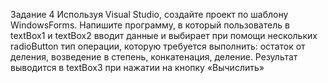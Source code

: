 Задание 4
Используя Visual Studio, создайте проект по шаблону WindowsForms.
Напишите программу, в который пользователь в textBox1 и textBox2 вводит данные и выбирает при
помощи нескольких radioButton тип операции, которую требуется выполнить: остаток от деления,
возведение в степень, конкатенация, деление. Результат выводится в textBox3 при нажатии на кнопку
«Вычислить»
